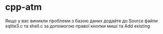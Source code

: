 # cpp-atm
Якщо у вас виникли проблеми з базою даних додайте до Source файли sqlite3.c та shell.c  за допомогою правої кнопки миші та Add existing
